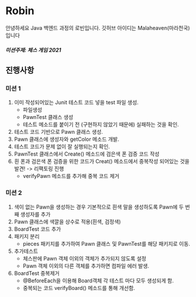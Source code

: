 # Robin
안녕하세요 Java 백엔드 과정의 로빈입니다. 깃허브 아이디는 Malaheaven(마라천국) 입니다
##### 미션주제: 체스 게임 2021
## 진행사항 
### 미션 1
1. 이미 작성되어있는 Junit 테스트 코드 넣을 test 파일 생성.
   * 파일생성
   * PawnTest 클래스 생성
   * 테스트 메소드를 붙이기 전 (구현하지 않았기 때문에)  실패하는 것을 확인.
2. 테스트 코드 기반으로 Pawn 클래스 생성.
3. Pawn 클래스에 생성자와 getColor 메소드 개발.
4. 테스트 코드가 문제 없이 잘 실행되는지 확인.
5. PawnTest 클래스에서 Create() 메소드에 검은색 폰 검증 코드 작성
6. 흰 폰과 검은색 폰 검증을 위한 코드가 Creat() 메소드에서 중복작성 되어있는 것을 발견! -> 리팩토링 진행
   *  verifyPawn 메소드를 추가해 중복 코드 제거
   
### 미션 2

1. 색이 없는 Pawn을 생성하는 경우 기본적으로 흰색 말을 생성하도록 Pawn에 두 번째 생성자를 추가
2. Pawn 클래스에 색깔을 상수로 적용(흰색, 검정색)
3. BoardTest 코드 추가
4. 패키지 분리
   * pieces 패키지를 추가하여 Pawn 클래스 및 PawnTest를 해당 패키지로 이동.
5. 추가테스트
   * 체스판에 Pawn 객체 이외의 객체가 추가되지 않도록 설정
   * Pawn 객체 이외의 다른 객체를 추가하면 컴파일 에러 발생.
6. BoardTest 중복제거
   * @BeforeEach을 이용해 Board객체 각 테스트 마다 모두 생성되게 함.
   * 중복되는 코드 verifyBoard() 메소드를 통해 개선함.
